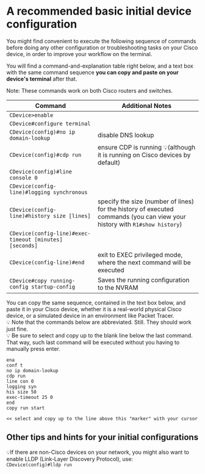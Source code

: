 # A recommended basic initial device configuration 

You might find convenient to execute the following sequence of commands before doing any other configuration or troubleshooting tasks on your Cisco device, in order to improve your workflow on the terminal.

You will find a command-and-explanation table right below, and a text box with the same command sequence **you can copy and paste on your device's terminal** after that.

Note: These commands work on both Cisco routers and switches.

Command|Additional Notes
---|---
``CDevice>enable``|
``CDevice#configure terminal``|
``CDevice(config)#no ip domain-lookup``|disable DNS lookup
``CDevice(config)#cdp run``|ensure CDP is running :bulb:(although it is running on Cisco devices by default)
``CDevice(config)#line console 0``|
``CDevice(config-line)#logging synchronous``|
``CDevice(config-line)#history size [lines]``|specify the size (number of lines) for the history of executed commands (you can view your history with ``R1#show history``)
``CDevice(config-line)#exec-timeout [minutes] [seconds]``|
``CDevice(config-line)#end``|exit to EXEC privileged mode, where the next command will be executed
``CDevice#copy running-config startup-config``|Saves the running configuration to the NVRAM

You can copy the same sequence, contained in the text box below, and paste it in your Cisco device, whether it is a real-world physical Cisco device, or a simulated device in an environment like Packet Tracer.  
:bulb: Note that the commands below are abbreviated. Still. They should work just fine.  
:bulb: Be sure to select and copy up to the blank line below the last command. That way, such last command will be executed without you having to manually press enter. 

```
ena
conf t
no ip domain-lookup
cdp run
line con 0
logging syn
his size 50
exec-timeout 25 0
end
copy run start

<< select and copy up to the line above this "marker" with your cursor
```

## Other tips and hints for your initial configurations
:bulb:If there are non-Cisco devices on your network, you might also want to enable LLDP (Link-Layer Discovery Protocol), use:  
````CDevice(config)#lldp run````
